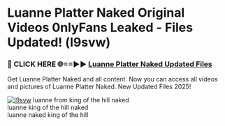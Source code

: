 # Luanne Platter Naked Original Videos 0nlyFans Leaked - Files Updated! (l9svw)

<h3>🔴 CLICK HERE 🌐==►► <a href="https://tinyurl.com/yckcrads" rel="nofollow">Luanne Platter Naked Updated Files</a></h3>

Get Luanne Platter Naked and all content. Now you can access all videos and pictures of Luanne Platter Naked. New Updated Files 2025!

[![l9svw](https://i.imgur.com/hpKpOFt.gif)](https://tinyurl.com/yckcrads)
luanne from king of the hill naked<br>
luanne king of the hill naked<br>
luanne naked king of the hill